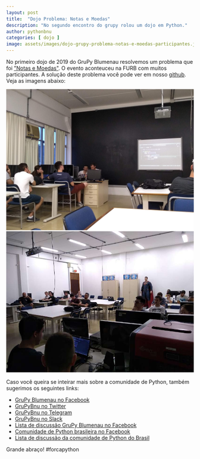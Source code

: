 ```yaml
---
layout: post
title:  "Dojo Problema: Notas e Moedas"
description: "No segundo encontro do grupy rolou um dojo em Python."
author: pythonbnu
categories: [ dojo ]
image: assets/images/dojo-grupy-problema-notas-e-moedas-participantes.jpg
---
```


No primeiro dojo de 2019 do GruPy Blumenau resolvemos um problema que foi ["Notas e Moedas"](https://www.urionlinejudge.com.br/judge/pt/problems/view/1021). O evento aconteuceu na FURB com muitos participantes. A solução deste problema você pode ver em nosso [github](https://github.com/pythonbnu/dojo/tree/master/2019_01_29). Veja as imagens abaixo:

<img src="/assets/images/dojo-grupy-problema-notas-e-moedas.jpg" alt="Participantes resolvendo o problema no Dojo Grupy"/>
<img src="/assets/images/dojo-grupy-problema-notas-e-moedas-2.jpg" alt="Participantes resolvendo o problema no Dojo Grupy"/>

Caso você queira se inteirar mais sobre a comunidade de Python, também sugerimos os seguintes links:

<ul>
    <li><a href="https://www.facebook.com/pythonbnu/">GruPy Blumenau no Facebook</a></li>
    <li><a href="https://twitter.com/pythonbnu">GruPyBnu no Twitter</a></li>
    <li><a href="https://telegram.me/GruPyBnu">GruPyBnu no Telegram</a></li>
    <li><a href="https://hackerspaceblumenau.slack.com/messages/C6U70HXK4">GruPyBnu no Slack</a></li>
    <li><a href="https://www.facebook.com/groups/185266825299444/">Lista de discussão GruPy Blumenau no Facebook</a></li>
    <li><a href="https://www.facebook.com/groups/python.brasil/">Comunidade de Python brasileira no Facebook</a></li>
    <li><a href="https://groups.google.com/forum/#!forum/python-brasil">Lista de discussão da comunidade de Python do Brasil</a></li>
</ul>

Grande abraço!
#forcapython